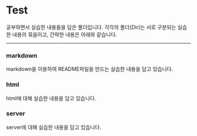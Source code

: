 # Test

공부하면서 실습한 내용들을 담은 폴더입니다.
각각의 폴더(Dir)는 서로 구분되는 실습한 내용의 묶음이고, 간략한 내용은 아래와 같습니다.

---

### markdown

markdown을 이용하여 README파일을 만드는 실습한 내용을 담고 있습니다.

### html

html에 대해 실습한 내용을 담고 있습니다.

### server

server에 대해 실습한 내용을 담고 있습니다.
